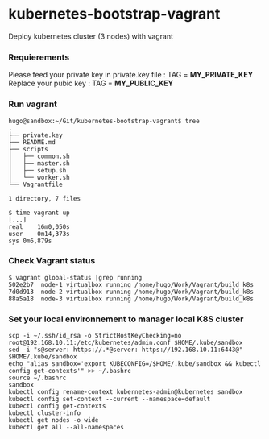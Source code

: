 # kubernetes-bootstrap-vagrant
Deploy kubernetes cluster (3 nodes) with vagrant

### Requierements
Please feed your private key in private.key file : TAG = __MY_PRIVATE_KEY__<br />
Replace your pubic key : TAG = __MY_PUBLIC_KEY__<br />

### Run vagrant
```
hugo@sandbox:~/Git/kubernetes-bootstrap-vagrant$ tree 
.
├── private.key
├── README.md
├── scripts
│   ├── common.sh
│   ├── master.sh
│   ├── setup.sh
│   └── worker.sh
└── Vagrantfile

1 directory, 7 files
```

```
$ time vagrant up
[...]
real	16m0,050s
user	0m14,373s
sys	0m6,879s
```

### Check Vagrant status
```
$ vagrant global-status |grep running
502e2b7  node-1 virtualbox running /home/hugo/Work/Vagrant/build_k8s   
7d0d913  node-2 virtualbox running /home/hugo/Work/Vagrant/build_k8s   
88a5a18  node-3 virtualbox running /home/hugo/Work/Vagrant/build_k8s
```

### Set your local environnement to manager local K8S cluster
```
scp -i ~/.ssh/id_rsa -o StrictHostKeyChecking=no root@192.168.10.11:/etc/kubernetes/admin.conf $HOME/.kube/sandbox
sed -i "s@server: https://.*@server: https://192.168.10.11:6443@" $HOME/.kube/sandbox
echo "alias sandbox='export KUBECONFIG=/$HOME/.kube/sandbox && kubectl config get-contexts'" >> ~/.bashrc
source ~/.bashrc
sandbox
kubectl config rename-context kubernetes-admin@kubernetes sandbox
kubectl config set-context --current --namespace=default
kubectl config get-contexts
kubectl cluster-info
kubectl get nodes -o wide
kubectl get all --all-namespaces
```
